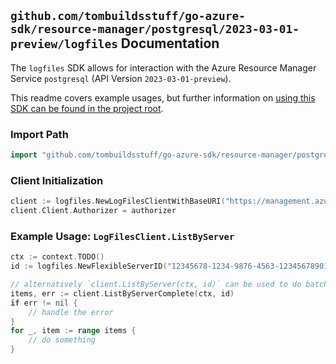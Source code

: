 
## `github.com/tombuildsstuff/go-azure-sdk/resource-manager/postgresql/2023-03-01-preview/logfiles` Documentation

The `logfiles` SDK allows for interaction with the Azure Resource Manager Service `postgresql` (API Version `2023-03-01-preview`).

This readme covers example usages, but further information on [using this SDK can be found in the project root](https://github.com/tombuildsstuff/go-azure-sdk/tree/main/docs).

### Import Path

```go
import "github.com/tombuildsstuff/go-azure-sdk/resource-manager/postgresql/2023-03-01-preview/logfiles"
```


### Client Initialization

```go
client := logfiles.NewLogFilesClientWithBaseURI("https://management.azure.com")
client.Client.Authorizer = authorizer
```


### Example Usage: `LogFilesClient.ListByServer`

```go
ctx := context.TODO()
id := logfiles.NewFlexibleServerID("12345678-1234-9876-4563-123456789012", "example-resource-group", "flexibleServerValue")

// alternatively `client.ListByServer(ctx, id)` can be used to do batched pagination
items, err := client.ListByServerComplete(ctx, id)
if err != nil {
	// handle the error
}
for _, item := range items {
	// do something
}
```
